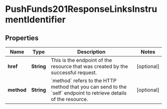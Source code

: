 
# PushFunds201ResponseLinksInstrumentIdentifier

## Properties
Name | Type | Description | Notes
------------ | ------------- | ------------- | -------------
**href** | **String** | This is the endpoint of the resource that was created by the successful request. |  [optional]
**method** | **String** | &#x60;method&#x60; refers to the HTTP method that you can send to the &#x60;self&#x60; endpoint to retrieve details of the resource. |  [optional]



